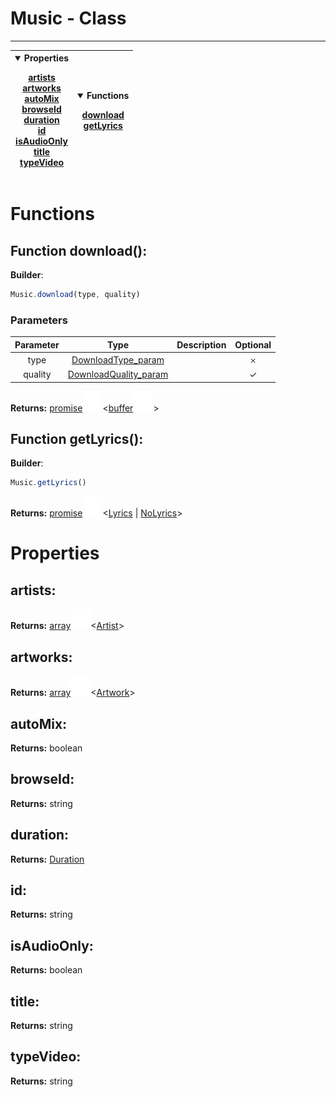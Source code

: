 <!-- This file is generated by a script. Do not edit directly -->
# Music - Class


---
| <details open><summary>Properties</summary><p>[artists](#artists)<br>[artworks](#artworks)<br>[autoMix](#automix)<br>[browseId](#browseid)<br>[duration](#duration)<br>[id](#id)<br>[isAudioOnly](#isaudioonly)<br>[title](#title)<br>[typeVideo](#typevideo)</p></details> | <details open><summary>Functions</summary><p>[download](#function-download)<br>[getLyrics](#function-getlyrics)</p></details> |
| --- | --- |



 # Functions


## Function download():

**Builder**:
````javascript
Music.download(type, quality)
````

### Parameters
| Parameter | Type | Description | Optional |
| :---: | :---: | :---: | :---: |
| type | [DownloadType_param](/docs/interface//DownloadType_param) |  | 𐄂 |
| quality | [DownloadQuality_param](/docs/interface//DownloadQuality_param) |  | ✓ |


**Returns:**
<span class="flex_return">[promise![Link](../assets/img/external_link.svg)](https://developer.mozilla.org/en-US/docs/Web/JavaScript/Reference/Global_Objects/Promise)&lt;[buffer![Link](../assets/img/external_link.svg)](https://nodejs.org/api/buffer.html)&gt;</span>
## Function getLyrics():

**Builder**:
````javascript
Music.getLyrics()
````



**Returns:**
<span class="flex_return">[promise![Link](../assets/img/external_link.svg)](https://developer.mozilla.org/en-US/docs/Web/JavaScript/Reference/Global_Objects/Promise)&lt;[Lyrics](/docs/class//Lyrics) | [NoLyrics](/docs/class//NoLyrics)&gt;</span>


 # Properties


## artists:


**Returns:**
<span class="flex_return">[array![Link](../assets/img/external_link.svg)](https://developer.mozilla.org/en-US/docs/Web/JavaScript/Reference/Global_Objects/Array)&lt;[Artist](/docs/class//Artist)&gt;</span>
## artworks:


**Returns:**
<span class="flex_return">[array![Link](../assets/img/external_link.svg)](https://developer.mozilla.org/en-US/docs/Web/JavaScript/Reference/Global_Objects/Array)&lt;[Artwork](/docs/class//Artwork)&gt;</span>
## autoMix:


**Returns:**
<span class="flex_return">boolean</span>
## browseId:


**Returns:**
<span class="flex_return">string</span>
## duration:


**Returns:**
<span class="flex_return">[Duration](/docs/class//Duration)</span>
## id:


**Returns:**
<span class="flex_return">string</span>
## isAudioOnly:


**Returns:**
<span class="flex_return">boolean</span>
## title:


**Returns:**
<span class="flex_return">string</span>
## typeVideo:


**Returns:**
<span class="flex_return">string</span>